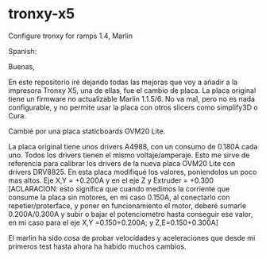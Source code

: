 # tronxy-x5
Configure tronxy for ramps 1.4, Marlin

Spanish:

Buenas, 

En este repositorio iré dejando todas las mejoras que voy a añadir a la impresora Tronxy X5, una de ellas, fue el cambio de placa.
La placa original tiene un firmware no actualizable Marlin 1.1.5/6. No va mal, pero no es nada configurable, y no permite usar la placa con otros slicers como simplify3D o Cura.

Cambié por una placa staticboards OVM20 Lite.

La placa original tiene unos drivers A4988, con un consumo de 0.180A cada uno. Todos los drivers tienen el mismo voltaje/amperaje. 
Esto me sirve de referencia para calibrar los drivers de la nueva placa OVM20 Lite  con drivers DRV8825. En esta placa modifiqué los valores, poniendolos un poco mas altos. Eje X,Y = +0.200A y en el eje Z y Extruder = +0.300 [ACLARACION: esto significa que cuando medimos la corriente que consume la placa sin motores, en mi caso 0.150A, al conectarlo con repetier/proterface, y poner en funcionamiento el motor, deberé sumarle 0.200A/0.300A y subir o bajar el potenciometro hasta conseguir ese valor, en mi caso para el eje X,Y =0.150+0.200A; y Z,E=0.150+0.300A] 

El marlin ha sido cosa de probar velocidades y aceleraciones que desde mi primeros test hasta ahora ha habido muchos cambios.
